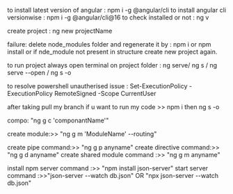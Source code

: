 
to install latest version of angular : npm i -g @angular/cli
to install angular cli versionwise : npm i -g @angular/cli@16
to check installed or not : ng v

create project : ng new projectName

failure: delete node_modules folder and regenerate it by : npm i or npm install
or if nde_module not present in structure create new project again.

to run project always open terminal on project folder : ng serve/ ng s / ng serve --open / ng s -o 

to resolve powershell unautherised issue : Set-ExecutionPolicy -ExecutionPolicy RemoteSigned -Scope CurrentUser

after taking pull my branch if u want to run my code >> npm i then ng s -o

compo: "ng g c 'componantName'"

create module:>> "ng g m 'ModuleName' --routing"

create pipe command:>> "ng g p anyname"
create directive command:>> "ng g d anyname"
create shared module command :>> "ng g m anyname"

 install npm server command :>> "npm install json-server"
 start server command :>>"json-server --watch db.json" OR  "npx json-server --watch db.json"